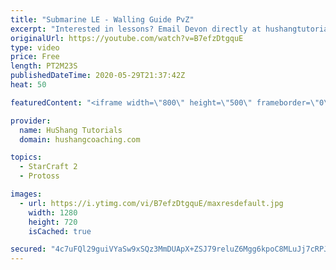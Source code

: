 ```yaml
---
title: "Submarine LE - Walling Guide PvZ"
excerpt: "Interested in lessons? Email Devon directly at hushangtutorials@outlook.com ------------------------------------------------------------------------------------------------------- Want to support HuShang Tutorials directly? Patreon is a website where you can contribute a monthly donation that will help"
originalUrl: https://youtube.com/watch?v=B7efzDtgquE
type: video
price: Free
length: PT2M23S
publishedDateTime: 2020-05-29T21:37:42Z
heat: 50

featuredContent: "<iframe width=\"800\" height=\"500\" frameborder=\"0\" src=\"https://www.youtube.com/embed/B7efzDtgquE\" allow=\"accelerometer; autoplay; encrypted-media; gyroscope; picture-in-picture\" allowfullscreen></iframe>"

provider:
  name: HuShang Tutorials
  domain: hushangcoaching.com

topics:
  - StarCraft 2
  - Protoss

images:
  - url: https://i.ytimg.com/vi/B7efzDtgquE/maxresdefault.jpg
    width: 1280
    height: 720
    isCached: true

secured: "4c7uFQl29guiVYaSw9xSQz3MmDUApX+ZSJ79reluZ6Mgg6kpoC8MLuJj7cRPJmU9nxp7D0vloUHHZHvoVe3C5ppTl38gq256hluSIE3pjHvjhCMagmwTtqFS+C0lvL5RfPe7vvLNItAIonDkUzBK3wpFZ40mnOTVtb/dyJE3YqcoXatbpcrguSdtjmvBBXbSkke5jfPNG8KodZg2HZ23KFwU9tRwkD9LheMvqTK94lHNsZNT/hbK2QBy31FfuPFm17jMBsVudOuR6H9nQQ3+VyJUjLt9mb10Z+0ddFoQ+Bro7AuVoETppwELBn5xVhdWAvwqiLXzoMiCF7Ij2HBn7FbF0iDSCHge8mpNNxVb6r0HLnVf98aSZkZ+iDA0/38MvB7+sGYYVRjO1AJqAFNRzImVJYy6IVslxcb9/55vUik=;xOTdkde5F4hTQZ5P7ZfjnQ=="
---
```



